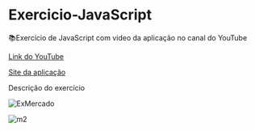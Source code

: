 # Exercicio-JavaScript
:books:Exercício de JavaScript com video da aplicação no canal do YouTube

[Link do YouTube](https://www.youtube.com/watch?v=EWGTfOH_gHM&list=PLLnOc7WXnixzztqkT6b6icxogKQk0c2z2&index=1)

[Site da aplicação](https://fabioflorencio.github.io/Exercicio-JavaScript/)

Descrição do exercício

![ExMercado](https://user-images.githubusercontent.com/78650091/130701125-63c4c836-1046-4679-aa4d-150ab3d78424.png)

![m2](https://user-images.githubusercontent.com/78650091/130701180-5cd3d505-4d47-47f2-beda-1866e3e2cb41.png)




